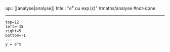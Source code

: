 up:: [[analyse|analyse]]
title:: "$e^{x}$ ou $\exp(x)$"
#maths/analyse #not-done 

---

```desmos-graph
top=12
left=-15
right=5
bottom=-1
---
y = e^x
```